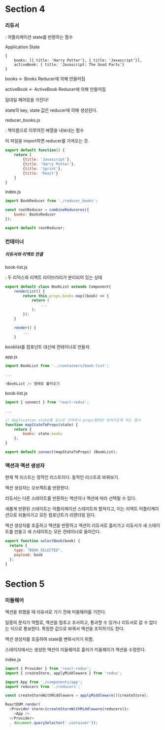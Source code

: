 # Section 4



### 리듀서

: 어플리케이션 state를 반환하는 함수



Application State 

```react
{
    books: [{ title: 'Harry Potter'}, { title: 'Javascript'}],
    activeBook: { title: 'Javascript: The Good Parts'}
}
```

books <- Books Reducer에 의해 만들어짐

activeBook <- ActiveBook Reducer에 의해 만들어짐

일대일 페어링을 가진다!

state의 key, state 값은 reducer에 의해 생성된다.



reducer_books.js

: 책이름으로 이루어진 배열을 내보내는 함수

이 파일을 import하면 reducer를 가져오는 것.

```javascript
export default function() {
    return [
        {title: 'Javascript'},
        {title: 'Harry Potter'},
        {title: 'Sprint'},
        {title: 'React'}
    ]
}
```



index.js 

```javascript
import BookReducer from './reducer_books';

const rootReducer = combineReduceres({
    books: BooksReducer
});

export default rootReducer;
```



### 컨테이너

##### 리듀서와 리액트 연결

book-list.js

: 두 리덕스와 리액트 라이브러리가 분리되어 있는 상태

```javascript
export default class BookList extends Component{
	renderList() {
        return this.props.books.map((book) => {
            return (
            	...
            );
        });
    }

    render() {
        ...
    }
```

booklist를 컴포넌트 대신에 컨테이너로 만들자.

app.js

```javascript
import BookList from '../containers/book-list';

...

<BookList /> 형태로 불러오기
```

book-list.js

```javascript
import { connect } from 'react-redux';

...

// Application state를 요소로 가져와서 props형태로 보여지도록 하는 함수
function mapStateToProps(state) {
    return {
        books: state.books
    };
}

export default connect(mapStateToProps) (BookList);
```



### 액션과 액션 생성자

현재 책 리스트는 정적인 리스트이다. 동적인 리스트로 바꿔보기.

액션 생성자는 오브젝트를 반환한다.

리듀서는 다른 스테이트를 반환하는 액션이나 액션에 따라 선택될 수 있다.

새롭게 반환된 스테이트는 어플리케이션 스테이트와 합쳐지고, 이는 리액트 어플리케이션으로 되돌아가고 모든 컴포넌트가 리렌더링 된다.

액션 생성자를 호출하고 액션을 반환하고 액션이 리듀서로 흘러가고 리듀서가 새 스테이트를 만들고 새 스테이트는 모든 컨테이너로 들어간다.

```javascript
export function selectBook(book) {
  return {
    type: "BOOK_SELECTED",
    payload: book
  };
}
```



# Section 5

### 미들웨어

액션을 취했을 때 리유서로 가기 전에 미들웨어를 거친다.

일종의 문지기 역할로, 액션을 멈추고 조사하고, 통과할 수 있거나 리듀서로 갈 수 없다는 식으로 통보한다. 특정한 값으로 바꿔서 액션을 조작하기도 한다.

액션 생성자를 호출하여 state를 변화시키기 위함. 

스테이지에서는 생성한 액션이 미들웨어로 흘러가 미들웨이가 액션을 수정한다.



index.js

```javascript
import { Provider } from 'react-redux';
import { createStore, applyMiddleware } from 'redux';

import App from './components/app';
import reducers from './reducers';

const createStoreWithMiddleware = applyMiddleware()(createStore);

ReactDOM.render(
  <Provider store={createStoreWithMiddleware(reducers)}>
    <App />
  </Provider>
  , document.querySelector('.container'));
```






